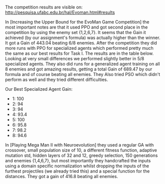 The competition results are visible on: http://pesquisa.ufabc.edu.br/hal/Evoman.html#results

In [Increasing the Upper Bound for the EvoMan Game
Competition] the most important notes are that it used PPO and got second place in the competition by using the enemy set {1,2,6,7}. It seems that the Gain it achieved (by our assignment's formula) was actually higher than the winner. It got a Gain of 443.04 beating 6/8 enemies.
After the competition they did more runs with PPO for specialized agents which performed pretty much the same as our best results for Task I. The results are in the table below. Looking at very small differences we performed slightly better in 5/8 specialized agents.
They also did runs for a generalized agent training on all 8 enemies and got amazing results, getting a total Gain of 689.47 by our formula and of course beating all enemies.
They Also tried PSO which didn't perform as well and they tried different difficulties.

Our Best Specialized Agent Gain:
- 1: 100
- 2: 94
- 3: 94
- 4: 93.4
- 5: 100
- 6: 95.8
- 7: 98.2
- 8: 94.6

In [Playing Mega Man II with Neuroevolution] they used a regular GA with crossover, small population size of 10, a different fitness function, adaptive mutation std, hidden layers of 32 and 12, greedy selection, 150 generations and enemies {1,4,6,7}, but most importantly they handcrafted the inputs using a domain specific normalization whilst dropping the inputs of the furthest projectiles (we already tried this) and a special function for the distances. They got a gain of 416.8 beating all enemies.